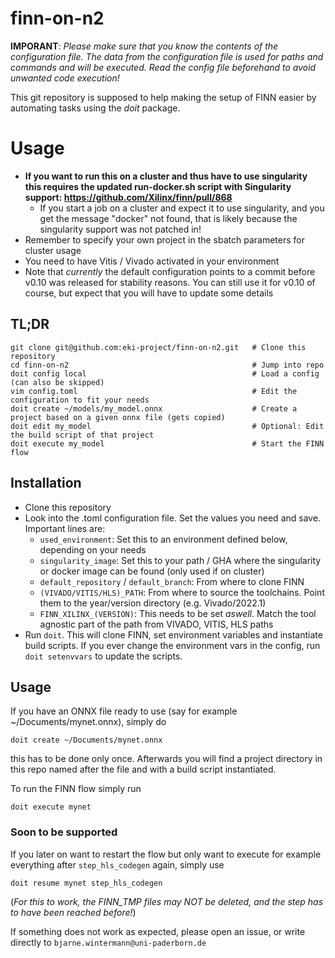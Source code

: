 # finn-on-n2
__IMPORANT__: _Please make sure that you know the contents of the configuration file. The data from the configuration file is used for paths and commands and will be executed. Read the config file beforehand to avoid unwanted code execution!_

This git repository is supposed to help making the setup of FINN easier by automating tasks using the _doit_ package.

# Usage
* __If you want to run this on a cluster and thus have to use singularity this requires the updated run-docker.sh script with Singularity support: https://github.com/Xilinx/finn/pull/868__
  * If you start a job on a cluster and expect it to use singularity, and you get the message "docker" not found, that is likely because the singularity support was not patched in!
* Remember to specify your own project in the sbatch parameters for cluster usage
* You need to have Vitis / Vivado activated in your environment
* Note that _currently_ the default configuration points to a commit before v0.10 was released for stability reasons. You can still use it for v0.10 of course, but expect that you will have to update some details

## TL;DR
```
git clone git@github.com:eki-project/finn-on-n2.git   # Clone this repository
cd finn-on-n2                                         # Jump into repo
doit config local                                     # Load a config (can also be skipped)
vim config.toml                                       # Edit the configuration to fit your needs
doit create ~/models/my_model.onnx                    # Create a project based on a given onnx file (gets copied)
doit edit my_model                                    # Optional: Edit the build script of that project
doit execute my_model                                 # Start the FINN flow
```

## Installation
* Clone this repository
* Look into the .toml configuration file. Set the values you need and save. Important lines are:
  * ```used_environment```: Set this to an environment defined below, depending on your needs
  * ```singularity_image```: Set this to your path / GHA where the singularity or docker image can be found (only used if on cluster)
  * ```default_repository``` / ```default_branch```: From where to clone FINN
  * ```(VIVADO/VITIS/HLS)_PATH```: From where to source the toolchains. Point them to the year/version directory (e.g. Vivado/2022.1)
  * ```FINN_XILINX_(VERSION)```: This needs to be set _aswell_. Match the tool agnostic part of the path from VIVADO, VITIS, HLS paths
* Run ```doit```. This will clone FINN, set environment variables and instantiate build scripts. If you ever change the environment vars in the config, run ```doit setenvvars``` to update the scripts.

## Usage
If you have an ONNX file ready to use (say for example ~/Documents/mynet.onnx), simply do

```
doit create ~/Documents/mynet.onnx
```

this has to be done only once. Afterwards you will find a project directory in this repo named after the file and with a build script instantiated.

To run the FINN flow simply run

```
doit execute mynet
```



### Soon to be supported
If you later on want to restart the flow but only want to execute for example everything after ```step_hls_codegen``` again, simply use

```
doit resume mynet step_hls_codegen
```

(_For this to work, the FINN_TMP files may NOT be deleted, and the step has to have been reached before!_)


If something does not work as expected, please open an issue, or write directly to `bjarne.wintermann@uni-paderborn.de`
